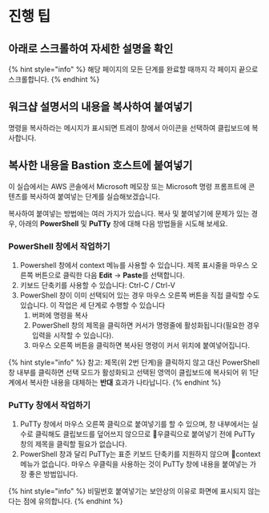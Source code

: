 # 진행 팁

## 아래로 스크롤하여 자세한 설명을 확인

{% hint style="info" %}
해당 페이지의 모든 단계를 완료할 때까지 각 페이지 끝으로 스크롤합니다.
{% endhint %}

## 워크샵 설명서의 내용을 복사하여 붙여넣기

명령을 복사하라는 메시지가 표시되면 트레이 창에서 아이콘을 선택하여 클립보드에 복사합니다.

## 복사한 내용을 Bastion 호스트에 붙여넣기

이 실습에서는 AWS 콘솔에서 Microsoft 메모장 또는 Microsoft 명령 프롬프트에 콘텐츠를 복사하여 붙여넣는 단계를 실습해보겠습니다.

복사하여 붙여넣는 방법에는 여러 가지가 있습니다. 복사 및 붙여넣기에 문제가 있는 경우, 아래의 **PowerShell** 및 **PuTTy** 창에 대해 다음 방법들을 시도해 보세요.

### **PowerShell 창에서 작업하기**

1. Powershell 창에서 context 메뉴를 사용할 수 있습니다. 제목 표시줄을 마우스 오른쪽 버튼으로 클릭한 다음 **Edit** -> **Paste**를 선택합니다.
2. 키보드 단축키를 사용할 수 있습니다: Ctrl-C / Ctrl-V
3. PowerShell 창이 이미 선택되어 있는 경우 마우스 오른쪽 버튼을 직접 클릭할 수도 있습니다. 이 작업은 세 단계로 수행할 수 있습니다
   1. 버퍼에 명령을 복사
   2. PowerShell 창의 제목을 클릭하면 커서가 명령줄에 활성화됩니다(필요한 경우 입력을 시작할 수 있습니다).
   3. 마우스 오른쪽 버튼을 클릭하면 복사된 명령이 커서  위치에 붙여넣어집니다.

{% hint style="info" %}
참고: 제목(위 2번 단계)을 클릭하지 않고 대신 PowerShell 창 내부를 클릭하면 선택 모드가 활성화되고 선택된 영역이 클립보드에 복사되어 위 1단계에서 복사한 내용을 대체하는 **반대** 효과가 나타납니다.
{% endhint %}

### PuTTy 창에서 작업하기

1. PuTTy 창에서 마우스 오른쪽 클릭으로 붙여넣기를 할 수 있으며, 창 내부에서는 실수로 클릭해도 클립보드를 덮어쓰지 않으므로 우클릭으로 붙여넣기 전에 PuTTy 창의 제목을 클릭할 필요가 없습니다.&#x20;
2. PowerShell 창과 달리 PuTTy는 표준 키보드 단축키를 지원하지 않으며 context 메뉴가 없습니다. 마우스 우클릭을 사용하는 것이 PuTTy 창에 내용을 붙여넣는 가장 좋은 방법입니다.&#x20;

{% hint style="info" %}
비밀번호 붙여넣기는 보안상의 이유로 화면에 표시되지 않는다는 점에 유의합니다.
{% endhint %}
